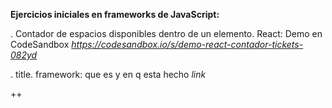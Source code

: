 **Ejercicios iniciales en frameworks de JavaScript:**

. Contador de espacios disponibles dentro de un elemento.
React: Demo en CodeSandbox
_https://codesandbox.io/s/demo-react-contador-tickets-082yd_

. title.
framework: que es y en q esta hecho
_link_


++

